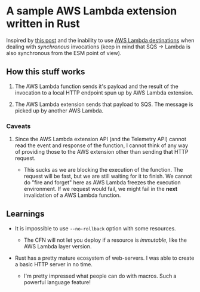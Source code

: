 # A sample AWS Lambda extension written in Rust

Inspired by [this post](https://danwakeem.medium.com/extension-review-funky-async-extension-8e5021343d00) and the inability to use [AWS Lambda destinations](https://aws.amazon.com/blogs/compute/introducing-aws-lambda-destinations/) when dealing with _synchronous_ invocations (keep in mind that SQS -> Lambda is also synchronous from the ESM point of view).

## How this stuff works

1. The AWS Lambda function sends it's payload and the result of the invocation to a local HTTP endpoint spun up by AWS Lambda extension.

2. The AWS Lambda extension sends that payload to SQS. The message is picked up by another AWS Lambda.

### Caveats

1. Since the AWS Lambda extension API (and the Telemetry API) cannot read the event and response of the function, I cannot think of any way of providing those to the AWS extension other than sending that HTTP request.

    - This sucks as we are blocking the execution of the function. The request will be fast, but we are still waiting for it to finish. We cannot do "fire and forget" here as AWS Lambda freezes the execution environment. If we request would fail, we might fail in the **next** invalidation of a AWS Lambda function.

## Learnings

- It is impossible to use `--no-rollback` option with some resources.

  - The CFN will not let you deploy if a resource is _immutable_, like the AWS Lambda layer version.

- Rust has a pretty mature ecosystem of web-servers. I was able to create a basic HTTP server in no time.

  - I'm pretty impressed what people can do with macros. Such a powerful language feature!
